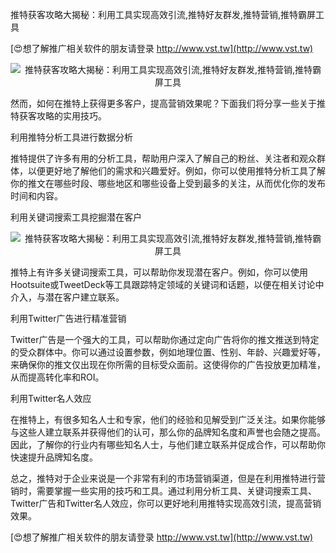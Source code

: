 推特获客攻略大揭秘：利用工具实现高效引流,推特好友群发,推特营销,推特霸屏工具

[😍想了解推广相关软件的朋友请登录 http://www.vst.tw](http://www.vst.tw)

 <center><img src="https://vst.tw/MP4/tuiguang/png/5.png" alt="推特获客攻略大揭秘：利用工具实现高效引流,推特好友群发,推特营销,推特霸屏工具"></center>

然而，如何在推特上获得更多客户，提高营销效果呢？下面我们将分享一些关于推特获客攻略的实用技巧。

利用推特分析工具进行数据分析

推特提供了许多有用的分析工具，帮助用户深入了解自己的粉丝、关注者和观众群体，以便更好地了解他们的需求和兴趣爱好。例如，你可以使用推特分析工具了解你的推文在哪些时段、哪些地区和哪些设备上受到最多的关注，从而优化你的发布时间和内容。

利用关键词搜索工具挖掘潜在客户

 <center><img src="https://vst.tw/MP4/tuiguang/png/2.png" alt="推特获客攻略大揭秘：利用工具实现高效引流,推特好友群发,推特营销,推特霸屏工具"></center>

推特上有许多关键词搜索工具，可以帮助你发现潜在客户。例如，你可以使用Hootsuite或TweetDeck等工具跟踪特定领域的关键词和话题，以便在相关讨论中介入，与潜在客户建立联系。

利用Twitter广告进行精准营销

Twitter广告是一个强大的工具，可以帮助你通过定向广告将你的推文推送到特定的受众群体中。你可以通过设置参数，例如地理位置、性别、年龄、兴趣爱好等，来确保你的推文仅出现在你所需的目标受众面前。这使得你的广告投放更加精准，从而提高转化率和ROI。

利用Twitter名人效应

在推特上，有很多知名人士和专家，他们的经验和见解受到广泛关注。如果你能够与这些人建立联系并获得他们的认可，那么你的品牌知名度和声誉也会随之提高。因此，了解你的行业内有哪些知名人士，与他们建立联系并促成合作，可以帮助你快速提升品牌知名度。

总之，推特对于企业来说是一个非常有利的市场营销渠道，但是在利用推特进行营销时，需要掌握一些实用的技巧和工具。通过利用分析工具、关键词搜索工具、Twitter广告和Twitter名人效应，你可以更好地利用推特实现高效引流，提高营销效果。

[😍想了解推广相关软件的朋友请登录 http://www.vst.tw](http://www.vst.tw)



